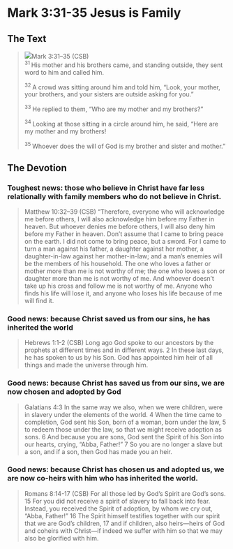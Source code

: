 # Mark 3:31-35 Jesus is Family

## The Text

><img class="intro-right" src="/images/art-mark.jpg">Mark 3:31–35 (CSB)  
><sup> 31 </sup> His mother and his brothers came, and standing outside, they sent word to him and called him. 
>
><sup> 32 </sup> A crowd was sitting around him and told him, “Look, your mother, your brothers, and your sisters are outside asking for you.” 
>
><sup> 33 </sup> He replied to them, “Who are my mother and my brothers?” 
>
><sup> 34 </sup> Looking at those sitting in a circle around him, he said, “Here are my mother and my brothers! 
>
><sup> 35 </sup> Whoever does the will of God is my brother and sister and mother.”

## The Devotion

### Toughest news: those who believe in Christ have far less relationally with family members who do not believe in Christ.

>Matthew 10:32–39 (CSB) “Therefore, everyone who will acknowledge me before others, I will also acknowledge him before my Father in heaven. But whoever denies me before others, I will also deny him before my Father in heaven. Don’t assume that I came to bring peace on the earth. I did not come to bring peace, but a sword. For I came to turn a man against his father, a daughter against her mother, a daughter-in-law against her mother-in-law; and a man’s enemies will be the members of his household. The one who loves a father or mother more than me is not worthy of me; the one who loves a son or daughter more than me is not worthy of me. And whoever doesn’t take up his cross and follow me is not worthy of me. Anyone who finds his life will lose it, and anyone who loses his life because of me will find it.



### Good news: because Christ saved us from our sins, he has inherited the world

>Hebrews 1:1-2 (CSB) Long ago God spoke to our ancestors by the prophets at different times and in different ways. 2 In these last days, he has spoken to us by his Son. God has appointed him heir of all things and made the universe through him.

### Good news: because Christ has saved us from our sins, we are now chosen and adopted by God

>Galatians 4:3 In the same way we also, when we were children, were in slavery under the elements of the world. 4 When the time came to completion, God sent his Son, born of a woman, born under the law, 5 to redeem those under the law, so that we might receive adoption as sons. 6 And because you are sons, God sent the Spirit of his Son into our hearts, crying, “Abba, Father!” 7 So you are no longer a slave but a son, and if a son, then God has made you an heir.

### Good news: because Christ has chosen us and adopted us, we are now co-heirs with him who has inherited the world.

>Romans 8:14-17 (CSB) For all those led by God’s Spirit are God’s sons. 15 For you did not receive a spirit of slavery to fall back into fear. Instead, you received the Spirit of adoption, by whom we cry out, “Abba, Father!” 16 The Spirit himself testifies together with our spirit that we are God’s children, 17 and if children, also heirs—heirs of God and coheirs with Christ—if indeed we suffer with him so that we may also be glorified with him.
